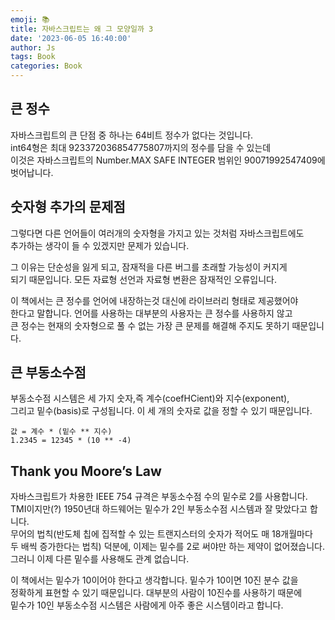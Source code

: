 ```yaml
---
emoji: 📚
title: 자바스크립트는 왜 그 모양일까 3   
date: '2023-06-05 16:40:00'
author: Js 
tags: Book 
categories: Book  
---
```


## 큰 정수  
자바스크립트의 큰 단점 중 하나는 64비트 정수가 없다는 것입니다.   
int64형은 최대 923372036854775807까지의 정수를 담을 수 있는데   
이것은 자바스크립트의 Number.MAX SAFE INTEGER 범위인 90071992547409에 
벗어납니다. 

## 숫자형 추가의 문제점
그렇다면 다른 언어들이 여러개의 숫자형을 가지고 있는 것처럼 자바스크립트에도    
추가하는 생각이 들 수 있겠지만 문제가 있습니다. 

그 이유는 단순성을 잃게 되고, 잠재적을 다른 버그를 초래할 가능성이 커지게    
되기 때문입니다. 모든 자료형 선언과 자료형 변환은 잠재적인 오류입니다. 

이 책에서는 큰 정수를 언어에 내장하는것 대신에 라이브러리 형태로 제공했어야    
한다고 말합니다. 언어를 사용하는 대부분의 사용자는 큰 정수를 사용하지 않고   
큰 정수는 현재의 숫자형으로 풀 수 없는 가장 큰 문제를 해결해 주지도 못하기 때문입니다. 

## 큰 부동소수점 
부동소수점 시스템은 세 가지	숫자,즉 계수(coefHCient)와 지수(exponent),    
그리고 밑수(basis)로 구성됩니다. 이 세 개의 숫자로 값을 정할 수 있기 때문입니다.
```
값 = 계수 * (밑수 ** 지수)
1.2345 = 12345 * (10 ** -4)
```

##  Thank you Moore’s Law
자바스크립트가 차용한 IEEE 754 규격은 부동소수점 수의 밑수로 2를 사용합니다.   
TMI이지만(?) 1950년대 하드웨어는 밑수가 2인 부동소수점 시스템과 잘 맞았다고 합니다.    
무어의 법칙(반도체 칩에 집적할 수 있는 트랜지스터의 숫자가 적어도 매 18개월마다   
두 배씩 증가한다는 법칙) 덕분에, 이제는 밑수를 2로 써야만 하는 제약이 없어졌습니다.    
그러니 이제 다른 밑수를 사용해도 관계 없습니다.	

이 책에서는 밑수가 10이어야 한다고 생각합니다. 밑수가 10이면 10진 분수 값을    
정확하게 표현할 수 있기 때문입니다. 대부분의 사람이 10진수를 사용하기 때문에    
밑수가 10인 부동소수점 시스템은 사람에게 아주 좋은 시스템이라고 합니다. 